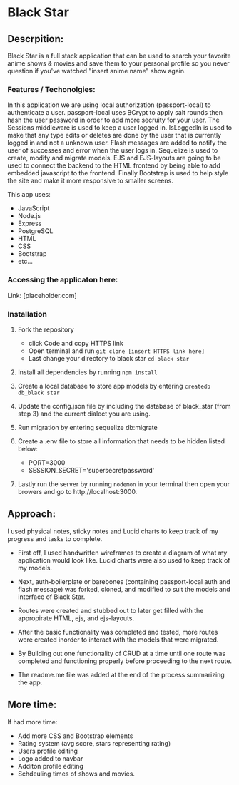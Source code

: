 # Black Star


## Descrpition:

Black Star is a full stack application that can be used to search your favorite anime shows & movies and save them to your personal profile so you never question if you've watched "insert anime name" show again.

### Features / Techonolgies:

In this application we are using local authorization (passport-local) to authenticate a user. passport-local uses BCrypt to apply salt rounds then hash the user password in order to add more secruity for your user. The Sessions middleware is used to keep a user logged in. IsLoggedIn is used to make that any type edits or deletes are done by the user that is currently logged in and not a unknown user. Flash messages are added to notify the user of successes and error when the user logs in. Sequelize is used to create, modify and migrate models. EJS and EJS-layouts are going to be used to connect the backend to the HTML frontend by being able to add embedded javascript to the frontend. Finally Bootstrap is used to help style the site and make it more responsive to smaller screens.

This app uses:

* JavaScript
* Node.js
* Express
* PostgreSQL
* HTML
* CSS 
* Bootstrap
* etc...

### Accessing the applicaton here:

Link: [placeholder.com]

### Installation 

1. Fork the repository
    * click Code and copy HTTPS link
    * Open terminal and run  `git clone [insert HTTPS link here]` 
    * Last change your directory to black star `cd black star`

2. Install all dependencies by running `npm install`

3. Create a local database to store app models by entering `createdb db_black star`

4. Update the config.json file by including the database of black_star (from step 3) and the current dialect you are using. 

5. Run migration by entering sequelize db:migrate

6. Create a .env file to store all information that needs to be hidden listed below:

    * PORT=3000
    * SESSION_SECRET='supersecretpassword'

7. Lastly run the server by running `nodemon` in your terminal then open your browers and go to http://localhost:3000.

## Approach:

I used physical notes, sticky notes and Lucid charts to keep track of my progress and tasks to complete.

* First off, I used handwritten wireframes to create a diagram of what my application would look like. Lucid charts were also used to keep track of my models.

* Next, auth-boilerplate or barebones (containing passport-local auth and flash message) was forked, cloned, and modified to suit the models and interface of Black Star. 

* Routes were created and stubbed out to later get filled with the appropirate HTML, ejs, and ejs-layouts. 

* After the basic functionality was completed and tested, more routes were created inorder to interact with the models that were migrated.

* By Building out one functionality of CRUD at a time until one route was completed and functioning properly before proceeding to the next route.

* The readme.me file was added at the end of the process summarizing the app.

## More time:

If had more time:

* Add more CSS and Bootstrap elements
* Rating system (avg score, stars representing rating)
* Users profile editing
* Logo added to navbar
* Additon profile editing
* Schdeuling times of shows and movies.

